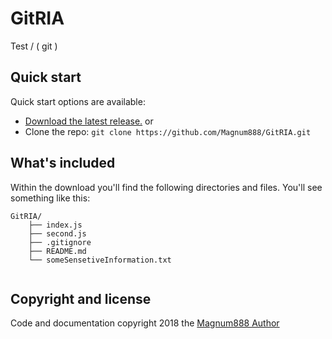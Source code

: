 # GitRIA
 Test / ( git )
 
## Quick start

Quick start options are available:

- [Download the latest release.](https://github.com/Magnum888/GitRIA.zip) or
- Clone the repo: `git clone https://github.com/Magnum888/GitRIA.git`

## What's included

Within the download you'll find the following directories and files. You'll see something like this:

```
GitRIA/
    ├── index.js
    ├── second.js
    ├── .gitignore
    ├── README.md  
    └── someSensetiveInformation.txt  
    
```
## Copyright and license

Code and documentation copyright 2018 the [Magnum888 Author](https://github.com/Magnum888)
